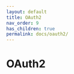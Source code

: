 ```yaml
---
layout: default
title: OAuth2
nav_order: 9
has_children: true
permalink: docs/oauth2/
---
```


# OAuth2
